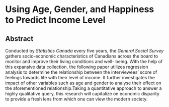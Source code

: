 # Using Age, Gender, and Happiness to Predict Income Level

## Abstract
Conducted by *Statistics Canada* every five years, the *General Social Survey* gathers socio-economic characteristics of Canadians across the board to monitor and improve their living conditions and well- being. With the help of this expansive data collection, the following paper utilizes regression analysis to determine the relationship between the interviewees’ score of feelings towards life with their level of income. It further investigates the impact of other variables such as age and gender to analyse their effect on the aforementioned relationship.Taking a quantitative approach to answer a highly qualitative query, this research will capitalize on economic disparity to provide a fresh lens from which one can view the modern society.